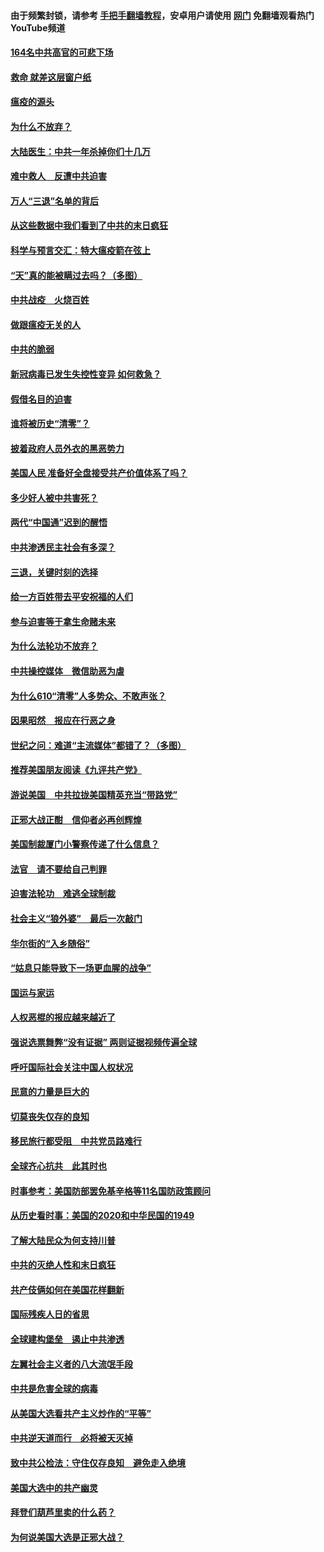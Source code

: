 #### 由于频繁封锁，请参考 [手把手翻墙教程](https://github.com/gfw-breaker/guides/wiki/)，安卓用户请使用 [网门](https://github.com/gfw-breaker/nogfw/blob/master/dl.md?t=01222100) 免翻墙观看热门YouTube频道 

#### [164名中共高官的可悲下场](../pages/251/418676.md?t=01222100) 

#### [救命 就差这层窗户纸](../pages/251/418706.md?t=01222100) 

#### [瘟疫的源头](../pages/251/418661.md?t=01222100) 

#### [为什么不放弃？](../pages/251/418691.md?t=01222100) 

#### [大陆医生：中共一年杀掉你们十几万](../pages/251/418670.md?t=01222100) 

#### [难中救人　反遭中共迫害](../pages/251/418414.md?t=01222100) 

#### [万人“三退”名单的背后](../pages/251/418505.md?t=01222100) 

#### [从这些数据中我们看到了中共的末日疯狂](../pages/251/418420.md?t=01222100) 

#### [科学与预言交汇：特大瘟疫箭在弦上](../pages/251/418266.md?t=01222100) 

#### [“天”真的能被瞒过去吗？（多图）](../pages/251/418308.md?t=01222100) 

#### [中共战疫　火烧百姓](../pages/251/418220.md?t=01222100) 

#### [做跟瘟疫无关的人](../pages/251/418171.md?t=01222100) 

#### [中共的脆弱](../pages/251/418196.md?t=01222100) 

#### [新冠病毒已发生失控性变异 如何救急？](../pages/251/418032.md?t=01222100) 

#### [假借名目的迫害](../pages/251/418055.md?t=01222100) 

#### [谁将被历史“清零”？](../pages/251/417485.md?t=01222100) 

#### [披着政府人员外衣的黑恶势力](../pages/251/417442.md?t=01222100) 

#### [美国人民 准备好全盘接受共产价值体系了吗？](../pages/251/417491.md?t=01222100) 

#### [多少好人被中共害死？](../pages/251/417144.md?t=01222100) 

#### [两代“中国通”迟到的醒悟](../pages/251/417064.md?t=01222100) 

#### [中共渗透民主社会有多深？](../pages/251/417063.md?t=01222100) 

#### [三退，关键时刻的选择](../pages/251/416969.md?t=01222100) 

#### [给一方百姓带去平安祝福的人们](../pages/251/416941.md?t=01222100) 

#### [参与迫害等于拿生命赌未来](../pages/251/416856.md?t=01222100) 

#### [为什么法轮功不放弃？](../pages/251/416864.md?t=01222100) 

#### [中共操控媒体　微信助恶为虐](../pages/251/416724.md?t=01222100) 

#### [为什么610“清零”人多势众、不敢声张？](../pages/251/416632.md?t=01222100) 

#### [因果昭然　报应在行恶之身](../pages/251/416582.md?t=01222100) 

#### [世纪之问：难道“主流媒体”都错了？（多图）](../pages/251/416571.md?t=01222100) 

#### [推荐美国朋友阅读《九评共产党》](../pages/251/416510.md?t=01222100) 

#### [游说美国　中共拉拢美国精英充当“带路党”](../pages/251/416529.md?t=01222100) 

#### [正邪大战正酣　信仰者必再创辉煌](../pages/251/416433.md?t=01222100) 

#### [美国制裁厦门小警察传递了什么信息？](../pages/251/416432.md?t=01222100) 

#### [法官　请不要给自己判罪](../pages/251/416379.md?t=01222100) 

#### [迫害法轮功　难逃全球制裁](../pages/251/416380.md?t=01222100) 

#### [社会主义“狼外婆”　最后一次敲门](../pages/251/416394.md?t=01222100) 

#### [华尔街的“入乡随俗”](../pages/251/416395.md?t=01222100) 

#### [“姑息只能导致下一场更血腥的战争”](../pages/251/416223.md?t=01222100) 

#### [国运与家运](../pages/251/416224.md?t=01222100) 

#### [人权恶棍的报应越来越近了](../pages/251/416276.md?t=01222100) 

#### [强说选票舞弊“没有证据” 两则证据视频传遍全球](../pages/251/416227.md?t=01222100) 

#### [呼吁国际社会关注中国人权状况](../pages/251/416135.md?t=01222100) 

#### [民意的力量是巨大的](../pages/251/416222.md?t=01222100) 

#### [切莫丧失仅存的良知](../pages/251/416134.md?t=01222100) 

#### [移民旅行都受阻　中共党员路难行](../pages/251/416033.md?t=01222100) 

#### [全球齐心抗共　此其时也](../pages/251/415989.md?t=01222100) 

#### [时事参考：美国防部罢免基辛格等11名国防政策顾问](../pages/251/415970.md?t=01222100) 

#### [从历史看时事：美国的2020和中华民国的1949](../pages/251/415949.md?t=01222100) 

#### [了解大陆民众为何支持川普](../pages/251/415950.md?t=01222100) 

#### [中共的灭绝人性和末日疯狂](../pages/251/415944.md?t=01222100) 

#### [共产伎俩如何在美国花样翻新](../pages/251/415908.md?t=01222100) 

#### [国际残疾人日的省思](../pages/251/415849.md?t=01222100) 

#### [全球建构堡垒　遏止中共渗透](../pages/251/415850.md?t=01222100) 

#### [左翼社会主义者的八大流氓手段](../pages/251/415802.md?t=01222100) 

#### [中共是危害全球的病毒](../pages/251/415569.md?t=01222100) 

#### [从美国大选看共产主义炒作的“平等”](../pages/251/415654.md?t=01222100) 

#### [中共逆天道而行　必将被天灭掉](../pages/251/415626.md?t=01222100) 

#### [致中共公检法：守住仅存良知　避免走入绝境](../pages/251/415627.md?t=01222100) 

#### [美国大选中的共产幽灵](../pages/251/415618.md?t=01222100) 

#### [拜登们葫芦里卖的什么药？](../pages/251/415531.md?t=01222100) 

#### [为何说美国大选是正邪大战？](../pages/251/415530.md?t=01222100) 

